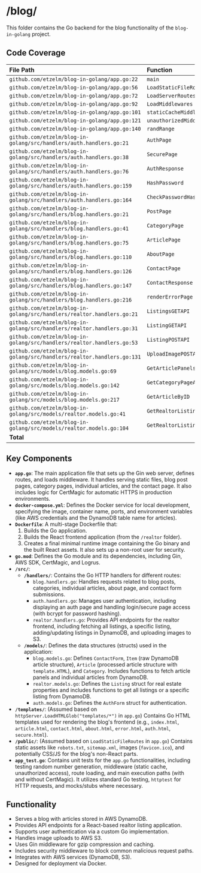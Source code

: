 # /blog/

This folder contains the Go backend for the blog functionality of the `blog-in-golang` project.

## Code Coverage

| File Path                                                 | Function                     | Coverage |
| :-------------------------------------------------------- | :--------------------------- | :------- |
| `github.com/etzelm/blog-in-golang/app.go:22`              | `main`                       | `85.0%`  |
| `github.com/etzelm/blog-in-golang/app.go:56`              | `LoadStaticFileRoutes`       | `100.0%` |
| `github.com/etzelm/blog-in-golang/app.go:72`              | `LoadServerRoutes`           | `100.0%` |
| `github.com/etzelm/blog-in-golang/app.go:92`              | `LoadMiddlewares`            | `100.0%` |
| `github.com/etzelm/blog-in-golang/app.go:101`             | `staticCacheMiddleware`      | `100.0%` |
| `github.com/etzelm/blog-in-golang/app.go:121`             | `unauthorizedMiddleware`     | `100.0%` |
| `github.com/etzelm/blog-in-golang/app.go:140`             | `randRange`                  | `100.0%` |
| `github.com/etzelm/blog-in-golang/src/handlers/auth.handlers.go:21` | `AuthPage`                   | `100.0%` |
| `github.com/etzelm/blog-in-golang/src/handlers/auth.handlers.go:38` | `SecurePage`                 | `100.0%` |
| `github.com/etzelm/blog-in-golang/src/handlers/auth.handlers.go:76` | `AuthResponse`               | `73.1%`  |
| `github.com/etzelm/blog-in-golang/src/handlers/auth.handlers.go:159`| `HashPassword`               | `100.0%` |
| `github.com/etzelm/blog-in-golang/src/handlers/auth.handlers.go:164`| `CheckPasswordHash`          | `100.0%` |
| `github.com/etzelm/blog-in-golang/src/handlers/blog.handlers.go:21` | `PostPage`                   | `100.0%` |
| `github.com/etzelm/blog-in-golang/src/handlers/blog.handlers.go:41` | `CategoryPage`               | `75.0%`  |
| `github.com/etzelm/blog-in-golang/src/handlers/blog.handlers.go:75` | `ArticlePage`                | `87.5%`  |
| `github.com/etzelm/blog-in-golang/src/handlers/blog.handlers.go:110`| `AboutPage`                  | `100.0%` |
| `github.com/etzelm/blog-in-golang/src/handlers/blog.handlers.go:126`| `ContactPage`                | `100.0%` |
| `github.com/etzelm/blog-in-golang/src/handlers/blog.handlers.go:147`| `ContactResponse`            | `87.9%`  |
| `github.com/etzelm/blog-in-golang/src/handlers/blog.handlers.go:216`| `renderErrorPage`            | `100.0%` |
| `github.com/etzelm/blog-in-golang/src/handlers/realtor.handlers.go:21`| `ListingsGETAPI`           | `100.0%` |
| `github.com/etzelm/blog-in-golang/src/handlers/realtor.handlers.go:31`| `ListingGETAPI`            | `66.7%`  |
| `github.com/etzelm/blog-in-golang/src/handlers/realtor.handlers.go:53`| `ListingPOSTAPI`           | `80.0%`  |
| `github.com/etzelm/blog-in-golang/src/handlers/realtor.handlers.go:131`| `UploadImagePOSTAPI`       | `88.9%`  |
| `github.com/etzelm/blog-in-golang/src/models/blog.models.go:69`     | `GetArticlePanels`           | `86.5%`  |
| `github.com/etzelm/blog-in-golang/src/models/blog.models.go:142`    | `GetCategoryPageArticlePanels` | `86.8%`  |
| `github.com/etzelm/blog-in-golang/src/models/blog.models.go:217`    | `GetArticleByID`             | `90.6%`  |
| `github.com/etzelm/blog-in-golang/src/models/realtor.models.go:41`  | `GetRealtorListings`         | `60.0%`  |
| `github.com/etzelm/blog-in-golang/src/models/realtor.models.go:104` | `GetRealtorListing`          | `60.0%`  |
| **Total** |                              | **`84.2%`** |

## Key Components

* **`app.go`**: The main application file that sets up the Gin web server, defines routes, and loads middleware. It handles serving static files, blog post pages, category pages, individual articles, and the contact page. It also includes logic for CertMagic for automatic HTTPS in production environments.
* **`docker-compose.yml`**: Defines the Docker service for local development, specifying the image, container name, ports, and environment variables (like AWS credentials and the DynamoDB table name for articles).
* **`Dockerfile`**: A multi-stage Dockerfile that:
    1. Builds the Go application.
    2. Builds the React frontend application (from the `/realtor` folder).
    3. Creates a final minimal runtime image containing the Go binary and the built React assets. It also sets up a non-root user for security.
* **`go.mod`**: Defines the Go module and its dependencies, including Gin, AWS SDK, CertMagic, and Logrus.
* **`/src/`**:
  * **`/handlers/`**: Contains the Go HTTP handlers for different routes:
    * `blog.handlers.go`: Handles requests related to blog posts, categories, individual articles, about page, and contact form submissions.
    * `auth.handlers.go`: Manages user authentication, including displaying an auth page and handling login/secure page access (with bcrypt for password hashing).
    * `realtor.handlers.go`: Provides API endpoints for the realtor frontend, including fetching all listings, a specific listing, adding/updating listings in DynamoDB, and uploading images to S3.
  * **`/models/`**: Defines the data structures (structs) used in the application:
    * `blog.models.go`: Defines `ContactForm`, `Item` (raw DynamoDB article structure), `Article` (processed article structure with `template.HTML`), and `Category`. Includes functions to fetch article panels and individual articles from DynamoDB.
    * `realtor.models.go`: Defines the `Listing` struct for real estate properties and includes functions to get all listings or a specific listing from DynamoDB.
    * `auth.models.go`: Defines the `AuthForm` struct for authentication.
* **`/templates/`**: (Assumed based on `httpServer.LoadHTMLGlob("templates/*")` in `app.go`) Contains Go HTML templates used for rendering the blog's frontend (e.g., `index.html`, `article.html`, `contact.html`, `about.html`, `error.html`, `auth.html`, `secure.html`).
* **`/public/`**: (Assumed based on `LoadStaticFileRoutes` in `app.go`) Contains static assets like `robots.txt`, `sitemap.xml`, images (`favicon.ico`), and potentially CSS/JS for the blog's non-React parts.
* **`app_test.go`**: Contains unit tests for the `app.go` functionalities, including testing random number generation, middleware (static cache, unauthorized access), route loading, and main execution paths (with and without CertMagic). It utilizes standard Go testing, `httptest` for HTTP requests, and mocks/stubs where necessary.

## Functionality

* Serves a blog with articles stored in AWS DynamoDB.
* Provides API endpoints for a React-based realtor listing application.
* Supports user authentication via a custom Go implementation.
* Handles image uploads to AWS S3.
* Uses Gin middleware for gzip compression and caching.
* Includes security middleware to block common malicious request paths.
* Integrates with AWS services (DynamoDB, S3).
* Designed for deployment via Docker.
